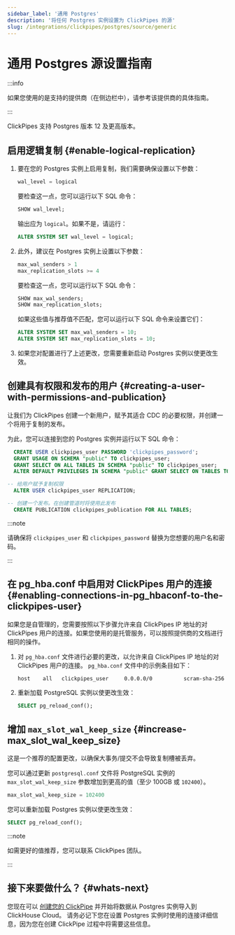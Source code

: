 ```yaml
---
sidebar_label: '通用 Postgres'
description: '将任何 Postgres 实例设置为 ClickPipes 的源'
slug: /integrations/clickpipes/postgres/source/generic
---
```



# 通用 Postgres 源设置指南

:::info

如果您使用的是支持的提供商（在侧边栏中），请参考该提供商的具体指南。

:::


ClickPipes 支持 Postgres 版本 12 及更高版本。

## 启用逻辑复制 {#enable-logical-replication}

1. 要在您的 Postgres 实例上启用复制，我们需要确保设置以下参数：

    ```sql
    wal_level = logical
    ```
   要检查这一点，您可以运行以下 SQL 命令：
    ```sql
    SHOW wal_level;
    ```

   输出应为 `logical`。如果不是，请运行：
    ```sql
    ALTER SYSTEM SET wal_level = logical;
    ```

2. 此外，建议在 Postgres 实例上设置以下参数：
    ```sql
    max_wal_senders > 1
    max_replication_slots >= 4
    ```
   要检查这一点，您可以运行以下 SQL 命令：
    ```sql
    SHOW max_wal_senders;
    SHOW max_replication_slots;
    ```

   如果这些值与推荐值不匹配，您可以运行以下 SQL 命令来设置它们：
    ```sql
    ALTER SYSTEM SET max_wal_senders = 10;
    ALTER SYSTEM SET max_replication_slots = 10;
    ```
3. 如果您对配置进行了上述更改，您需要重新启动 Postgres 实例以使更改生效。


## 创建具有权限和发布的用户 {#creating-a-user-with-permissions-and-publication}

让我们为 ClickPipes 创建一个新用户，赋予其适合 CDC 的必要权限，并创建一个将用于复制的发布。

为此，您可以连接到您的 Postgres 实例并运行以下 SQL 命令：
```sql
  CREATE USER clickpipes_user PASSWORD 'clickpipes_password';
  GRANT USAGE ON SCHEMA "public" TO clickpipes_user;
  GRANT SELECT ON ALL TABLES IN SCHEMA "public" TO clickpipes_user;
  ALTER DEFAULT PRIVILEGES IN SCHEMA "public" GRANT SELECT ON TABLES TO clickpipes_user;

-- 给用户赋予复制权限
  ALTER USER clickpipes_user REPLICATION;

-- 创建一个发布。在创建管道时将使用此发布
  CREATE PUBLICATION clickpipes_publication FOR ALL TABLES;
```
:::note

请确保将 `clickpipes_user` 和 `clickpipes_password` 替换为您想要的用户名和密码。

:::


## 在 pg_hba.conf 中启用对 ClickPipes 用户的连接 {#enabling-connections-in-pg_hbaconf-to-the-clickpipes-user}

如果您是自管理的，您需要按照以下步骤允许来自 ClickPipes IP 地址的对 ClickPipes 用户的连接。如果您使用的是托管服务，可以按照提供商的文档进行相同的操作。

1. 对 `pg_hba.conf` 文件进行必要的更改，以允许来自 ClickPipes IP 地址的对 ClickPipes 用户的连接。 `pg_hba.conf` 文件中的示例条目如下：
    ```response
    host    all   clickpipes_user     0.0.0.0/0          scram-sha-256
    ```

2. 重新加载 PostgreSQL 实例以使更改生效：
    ```sql
    SELECT pg_reload_conf();
    ```


## 增加 `max_slot_wal_keep_size` {#increase-max_slot_wal_keep_size}

这是一个推荐的配置更改，以确保大事务/提交不会导致复制槽被丢弃。

您可以通过更新 `postgresql.conf` 文件将 PostgreSQL 实例的 `max_slot_wal_keep_size` 参数增加到更高的值（至少 100GB 或 `102400`）。

```sql
max_slot_wal_keep_size = 102400
```

您可以重新加载 Postgres 实例以使更改生效：
```sql
SELECT pg_reload_conf();
```

:::note

如需更好的值推荐，您可以联系 ClickPipes 团队。

:::

## 接下来要做什么？ {#whats-next}

您现在可以 [创建您的 ClickPipe](../index.md) 并开始将数据从 Postgres 实例导入到 ClickHouse Cloud。
请务必记下您在设置 Postgres 实例时使用的连接详细信息，因为您在创建 ClickPipe 过程中将需要这些信息。
